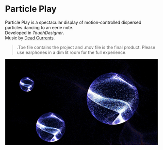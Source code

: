 # Particle Play

Particle Play is a spectacular display of motion-controlled dispersed particles dancing to an eerie note.  
Developed in *TouchDesigner*.  
Music by [Dead Currents](https://www.youtube.com/watch?v=oBFekhDmhEE).
> .Toe file contains the project and .mov file is the final product. Please use earphones in a dim lit room for the full experience.


![alt text](images/9.jpg)


